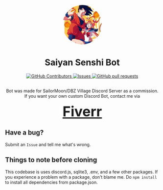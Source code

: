 <div align="center">
    <img src="./image.png" height="128" style="border-radius: 99999px">
</div>
<h1 align="center">Saiyan Senshi Bot</h1>
<div align="center">
    <a href="https://github.com/JayNightmare/Saiyan-Senshi-Bot/graphs/contributors">
      <img alt="GitHub Contributors" src="https://img.shields.io/github/contributors/JayNightmare/Saiyan-Senshi-Bot?color=2db94d" />
    </a>
    <a href="https://github.com/JayNightmare/Saiyan-Senshi-Bot/issues">
      <img alt="Issues" src="https://img.shields.io/github/issues/JayNightmare/Saiyan-Senshi-Bot?color=0088ff" />
    </a>
    <a href="https://github.com/JayNightmare/Saiyan-Senshi-Bot/pulls">
      <img alt="GitHub pull requests" src="https://img.shields.io/github/issues-pr/JayNightmare/Saiyan-Senshi-Bot?color=0088ff" />
    </a>
    <br/>
</div>
 
<div align="center">
  <!-- <div>
    <a href="https://top.gg/bot/1278098225353719869">
      <img src="https://top.gg/api/widget/upvotes/1278098225353719869.svg">
    </a>
    <a href="https://discord.com/application-directory/1278098225353719869">
      <p>Discord App Directory</p>
    </a>
  </div> -->
</div>

<br/>

<div align="center">
    <p>Bot was made for SailorMoon/DBZ Village Discord Server as a commission. If you want your own custom Discord Bot, contact me via</p> 
</div>

<div align="center">
    <a href=https://www.fiverr.com/s/bdoQ9mN style="font-size: 45px;  font-weight: bold;">Fiverr</a>
</div>
  

## Have a bug?
Submit an `Issue` and tell me what's wrong.

## Things to note before cloning
This codebase is uses discord.js, sqlite3, .env, and a few other packages. If you experience a problem with a package, don't blame me. Do `npm install` to install all dependencies from package.json.
